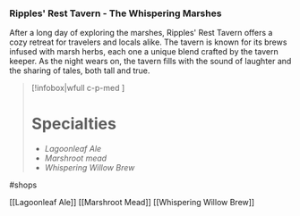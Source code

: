 ### Ripples' Rest Tavern - The Whispering Marshes

After a long day of exploring the marshes, Ripples' Rest Tavern offers a cozy retreat for travelers and locals alike. The tavern is known for its brews infused with marsh herbs, each one a unique blend crafted by the tavern keeper. As the night wears on, the tavern fills with the sound of laughter and the sharing of tales, both tall and true.

> [!infobox|wfull  c-p-med ]
>   # Specialties
>   - *Lagoonleaf Ale*
>   - *Marshroot mead*
>   - *Whispering Willow Brew* 

#shops

[[Lagoonleaf Ale]]
[[Marshroot Mead]]
[[Whispering Willow Brew]]